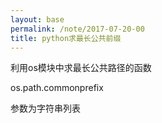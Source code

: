 ```yaml
---
layout: base
permalink: /note/2017-07-20-00
title: python求最长公共前缀
---
```


利用os模块中求最长公共路径的函数

os.path.commonprefix

参数为字符串列表